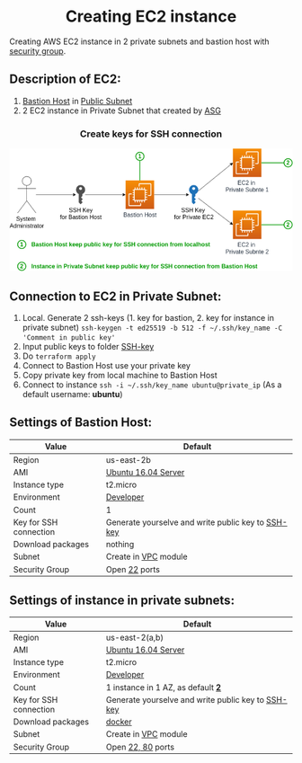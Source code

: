 # <div align="center">Creating EC2 instance</div>

Creating AWS EC2 instance in 2 private subnets and bastion host with [security group](https://github.com/OlesYudin/demo_2/tree/main/modules/Security-group "security group").

## Description of EC2:

1. [Bastion Host](https://github.com/OlesYudin/demo_2/blob/main/modules/ec2/main.tf#:~:text=Blame-,resource%20%22aws_instance%22%20%22bastion%22%20%7B,%7D,-%C2%A9%202022%20GitHub%2C%20Inc "Bastion Host") in [Public Subnet](https://github.com/OlesYudin/demo_2/blob/main/modules/vpc/variables.tf#:~:text=%22-,172.31.2.0/24,-%22 "Public Subnet")
2. 2 EC2 instance in Private Subnet that created by [ASG](https://github.com/OlesYudin/demo_2/blob/main/modules/ec2/asg.tf "ASG")

### <div align="center">Create keys for SSH connection</div>

<p align="center">
  <img src="https://github.com/OlesYudin/demo_2/blob/main/images/SSH%20connections.png" alt="Create keys for SSH connection"/>
</p>

## Connection to EC2 in Private Subnet:

1. Local. Generate 2 ssh-keys (1. key for bastion, 2. key for instance in private subnet) `ssh-keygen -t ed25519 -b 512 -f ~/.ssh/key_name -C 'Comment in public key'`
2. Input public keys to folder [SSH-key](https://github.com/OlesYudin/demo_2/blob/main/modules/ec2/SSH-key/ "SSH-key")
3. Do `terraform apply`
4. Connect to Bastion Host use your private key
5. Copy private key from local machine to Bastion Host
6. Connect to instance `ssh -i ~/.ssh/key_name ubuntu@private_ip` (As a default username: **ubuntu**)

## Settings of Bastion Host:

| Value                  | Default                                                                                                                                                                                           |
| ---------------------- | ------------------------------------------------------------------------------------------------------------------------------------------------------------------------------------------------- |
| Region                 | us-east-2b                                                                                                                                                                                        |
| AMI                    | [Ubuntu 16.04 Server](https://github.com/OlesYudin/demo_2/blob/main/modules/ec2/data.tf "Ubuntu 16.04 Server")                                                                                    |
| Instance type          | t2.micro                                                                                                                                                                                          |
| Environment            | [Developer](https://github.com/OlesYudin/demo_2/blob/main/modules/ec2/variables.tf#:~:text=variable%20%22env%22%20%7B,%7D "Developer")                                                            |
| Count                  | 1                                                                                                                                                                                                 |
| Key for SSH connection | Generate yourselve and write public key to [SSH-key](https://github.com/OlesYudin/demo_2/blob/main/modules/ec2/SSH-key/ "SSH-key")                                                                |
| Download packages      | nothing                                                                                                                                                                                           |
| Subnet                 | Create in [VPC](https://github.com/OlesYudin/demo_2/blob/main/modules/vpc/variables.tf#:~:text=variable%20%22cidr_vpc%22%20%7B,%7D "VPC") module                                                  |
| Security Group         | Open [22](https://github.com/OlesYudin/demo_2/blob/main/modules/Security-group/main.tf#:~:text=Blame-,%23%20Security%20group%20for%20EC2%20instance,%7D,-%23%20Security%20group%20for "22") ports |

## Settings of instance in private subnets:

| Value                  | Default                                                                                                                                                                                                         |
| ---------------------- | --------------------------------------------------------------------------------------------------------------------------------------------------------------------------------------------------------------- |
| Region                 | us-east-2(a,b)                                                                                                                                                                                                  |
| AMI                    | [Ubuntu 16.04 Server](https://github.com/OlesYudin/demo_2/blob/main/modules/ec2/data.tf "Ubuntu 16.04 Server")                                                                                                  |
| Instance type          | t2.micro                                                                                                                                                                                                        |
| Environment            | [Developer](https://github.com/OlesYudin/demo_2/blob/main/modules/ec2/variables.tf#:~:text=variable%20%22env%22%20%7B,%7D "Developer")                                                                          |
| Count                  | 1 instance in 1 AZ, as default [**2**](<https://github.com/OlesYudin/demo_2/blob/main/modules/ec2/asg.tf#:~:text=count%20%20%20%20%20%20%20%20%20%20%20%20%20%20%20%20%3D%20length(var.private_subnet_id)> "2") |
| Key for SSH connection | Generate yourselve and write public key to [SSH-key](https://github.com/OlesYudin/demo_2/blob/main/modules/ec2/SSH-key/ "SSH-key")                                                                              |
| Download packages      | [docker](https://www.docker.com/ "https://www.docker.com/")                                                                                                                                                     |
| Subnet                 | Create in [VPC](https://github.com/OlesYudin/demo_2/blob/main/modules/ec2/asg.tf#:~:text=vpc_zone_identifier%20%20%3D%20%5Bvar.private_subnet_id%5Bcount.index%5D%5D "VPC") module                              |
| Security Group         | Open [22, 80](https://github.com/OlesYudin/demo_2/blob/main/modules/ec2/asg.tf#:~:text=security_groups%20%3D%20%5Bvar.sg_app.id%2C%20var.sg_alb.id%5D "22, 80") ports                                           |
